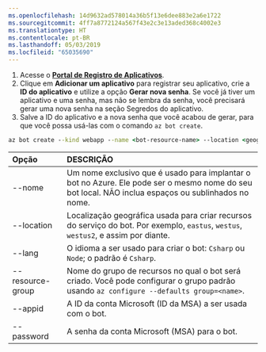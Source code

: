 ```yaml
---
ms.openlocfilehash: 14d9632ad578014a36b5f13e6dee883e2a6e1722
ms.sourcegitcommit: 4ff7a8772124a567f43e2c3e13aded368c4002e3
ms.translationtype: HT
ms.contentlocale: pt-BR
ms.lasthandoff: 05/03/2019
ms.locfileid: "65035690"
---
```

1. Acesse o [**Portal de Registro de Aplicativos**](https://portal.azure.com/#blade/Microsoft_AAD_RegisteredApps/ApplicationsListBlade).
1. Clique em **Adicionar um aplicativo** para registrar seu aplicativo, crie a **ID do aplicativo** e utilize a opção **Gerar nova senha**. Se você já tiver um aplicativo e uma senha, mas não se lembra da senha, você precisará gerar uma nova senha na seção Segredos do aplicativo.
1. Salve a ID do aplicativo e a nova senha que você acabou de gerar, para que você possa usá-las com o comando `az bot create`.  

```cmd
az bot create --kind webapp --name <bot-resource-name> --location <geographic-location> --version v4 --lang <language> --verbose --resource-group <resource-group-name> --appid "<application-id>" --password "<application-password>" --verbose
```

| Opção | DESCRIÇÃO |
|:---|:---|
| --nome | Um nome exclusivo que é usado para implantar o bot no Azure. Ele pode ser o mesmo nome do seu bot local. NÃO inclua espaços ou sublinhados no nome. |
| --location | Localização geográfica usada para criar recursos do serviço do bot. Por exemplo, `eastus`, `westus`, `westus2`, e assim por diante. |
| --lang | O idioma a ser usado para criar o bot: `Csharp` ou `Node`; o padrão é `Csharp`. |
| --resource-group | Nome do grupo de recursos no qual o bot será criado. Você pode configurar o grupo padrão usando `az configure --defaults group=<name>`. |
| --appid | A ID da conta Microsoft (ID da MSA) a ser usada com o bot. |
| --password | A senha da conta Microsoft (MSA) para o bot. |
